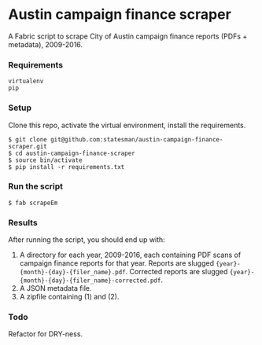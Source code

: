 # Austin campaign finance scraper
A Fabric script to scrape City of Austin campaign finance reports (PDFs + metadata), 2009-2016.

### Requirements
`virtualenv`<br>
`pip`

### Setup
Clone this repo, activate the virtual environment, install the requirements.
```shell
$ git clone git@github.com:statesman/austin-campaign-finance-scraper.git
$ cd austin-campaign-finance-scraper
$ source bin/activate
$ pip install -r requirements.txt
```

### Run the script
```shell
$ fab scrapeEm
```

### Results
After running the script, you should end up with:<br>
1. A directory for each year, 2009-2016, each containing PDF scans of campaign finance reports for that year. Reports are slugged `{year}-{month}-{day}-{filer_name}.pdf`. Corrected reports are slugged `{year}-{month}-{day}-{filer_name}-corrected.pdf`.<br>
2. A JSON metadata file.<br>
3. A zipfile containing (1) and (2).

### Todo
Refactor for DRY-ness.
